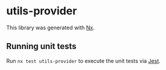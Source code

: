 # utils-provider

This library was generated with [Nx](https://nx.dev).

## Running unit tests

Run `nx test utils-provider` to execute the unit tests via [Jest](https://jestjs.io).

